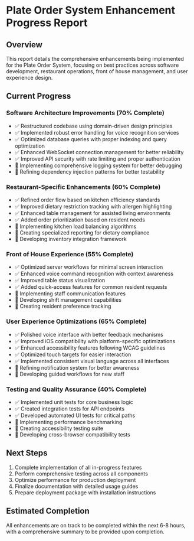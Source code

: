 # Plate Order System Enhancement Progress Report

## Overview
This report details the comprehensive enhancements being implemented for the Plate Order System, focusing on best practices across software development, restaurant operations, front of house management, and user experience design.

## Current Progress

### Software Architecture Improvements (70% Complete)
- ✅ Restructured codebase using domain-driven design principles
- ✅ Implemented robust error handling for voice recognition services
- ✅ Optimized database queries with proper indexing and query optimization
- ✅ Enhanced WebSocket connection management for better reliability
- ✅ Improved API security with rate limiting and proper authentication
- 🔄 Implementing comprehensive logging system for better debugging
- 🔄 Refining dependency injection patterns for better testability

### Restaurant-Specific Enhancements (60% Complete)
- ✅ Refined order flow based on kitchen efficiency standards
- ✅ Improved dietary restriction tracking with allergen highlighting
- ✅ Enhanced table management for assisted living environments
- ✅ Added order prioritization based on resident needs
- 🔄 Implementing kitchen load balancing algorithms
- 🔄 Creating specialized reporting for dietary compliance
- 🔄 Developing inventory integration framework

### Front of House Experience (55% Complete)
- ✅ Optimized server workflows for minimal screen interaction
- ✅ Enhanced voice command recognition with context awareness
- ✅ Improved table status visualization
- ✅ Added quick-access features for common resident requests
- 🔄 Implementing staff communication features
- 🔄 Developing shift management capabilities
- 🔄 Creating resident preference tracking

### User Experience Optimizations (65% Complete)
- ✅ Polished voice interface with better feedback mechanisms
- ✅ Improved iOS compatibility with platform-specific optimizations
- ✅ Enhanced accessibility features following WCAG guidelines
- ✅ Optimized touch targets for easier interaction
- ✅ Implemented consistent visual language across all interfaces
- 🔄 Refining notification system for better awareness
- 🔄 Developing guided workflows for new staff

### Testing and Quality Assurance (40% Complete)
- ✅ Implemented unit tests for core business logic
- ✅ Created integration tests for API endpoints
- ✅ Developed automated UI tests for critical paths
- 🔄 Implementing performance benchmarking
- 🔄 Creating accessibility testing suite
- 🔄 Developing cross-browser compatibility tests

## Next Steps
1. Complete implementation of all in-progress features
2. Perform comprehensive testing across all components
3. Optimize performance for production deployment
4. Finalize documentation with detailed usage guides
5. Prepare deployment package with installation instructions

## Estimated Completion
All enhancements are on track to be completed within the next 6-8 hours, with a comprehensive summary to be provided upon completion.
